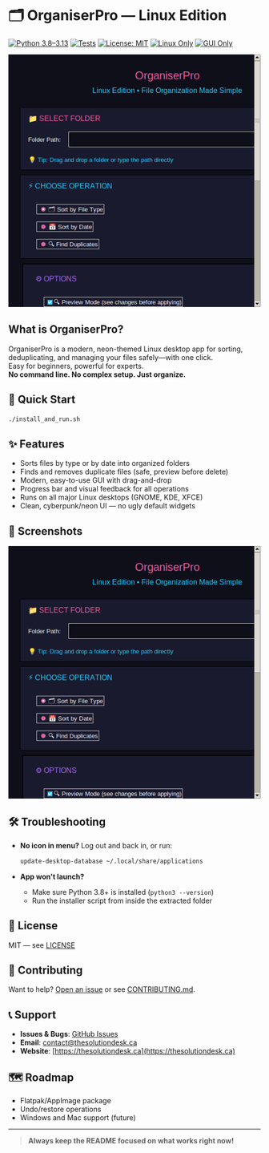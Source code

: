 # 🗂️ OrganiserPro — Linux Edition

[![Python 3.8–3.13](https://img.shields.io/badge/python-3.8%20|%203.9%20|%203.10%20|%203.11%20|%203.12%20|%203.13-blue)](https://pypi.org/project/organiserpro/)
[![Tests](https://github.com/TheSolutionDeskAndCompany/organiser-pro/actions/workflows/ci.yml/badge.svg)](https://github.com/TheSolutionDeskAndCompany/organiser-pro/actions/workflows/ci.yml)
[![License: MIT](https://img.shields.io/badge/License-MIT-yellow.svg)](https://opensource.org/licenses/MIT)
[![Linux Only](https://img.shields.io/badge/platform-Linux-orange.svg)](https://www.linux.org/)
[![GUI Only](https://img.shields.io/badge/interface-GUI%20Only-green.svg)](https://github.com/TheSolutionDeskAndCompany/organiser-pro)

<div align="center">
  <img src="screenshots/organiserpro-improved-layout.png" alt="OrganiserPro - Modern Linux File Organization Tool" width="580">
</div>

## What is OrganiserPro?

OrganiserPro is a modern, neon-themed Linux desktop app for sorting, deduplicating, and managing your files safely—with one click.  
Easy for beginners, powerful for experts.  
**No command line. No complex setup. Just organize.**

## 🚀 Quick Start

```bash
./install_and_run.sh
```

## ✨ Features

* Sorts files by type or by date into organized folders
* Finds and removes duplicate files (safe, preview before delete)
* Modern, easy-to-use GUI with drag-and-drop
* Progress bar and visual feedback for all operations
* Runs on all major Linux desktops (GNOME, KDE, XFCE)
* Clean, cyberpunk/neon UI — no ugly default widgets

## 📸 Screenshots

<div align="center">
  <img src="screenshots/organiserpro-improved-layout.png" alt="OrganiserPro in action: sorting files" width="580">
</div>

## 🛠️ Troubleshooting

* **No icon in menu?** Log out and back in, or run:

  ```bash
  update-desktop-database ~/.local/share/applications
  ```

* **App won't launch?**

  * Make sure Python 3.8+ is installed (`python3 --version`)
  * Run the installer script from inside the extracted folder

## 📄 License

MIT — see [LICENSE](LICENSE)

## 🤝 Contributing

Want to help? [Open an issue](https://github.com/TheSolutionDeskAndCompany/organiser-pro/issues) or see [CONTRIBUTING.md](CONTRIBUTING.md).

## 📞 Support

* **Issues & Bugs**: [GitHub Issues](https://github.com/TheSolutionDeskAndCompany/organiser-pro/issues)
* **Email**: [contact@thesolutiondesk.ca](mailto:contact@thesolutiondesk.ca)
* **Website**: [https://thesolutiondesk.ca](https://thesolutiondesk.ca)

## 🗺️ Roadmap

* Flatpak/AppImage package
* Undo/restore operations
* Windows and Mac support (future)

---

> **Always keep the README focused on what works right now!**
